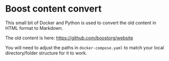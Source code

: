 # Boost content convert

This small bit of Docker and Python is used to convert the old content
in HTML format to Markdown.

The old content is here: https://github.com/boostorg/website

You will need to adjust the paths in `docker-compose.yaml` to match your
local directory/folder structure for it to work.

